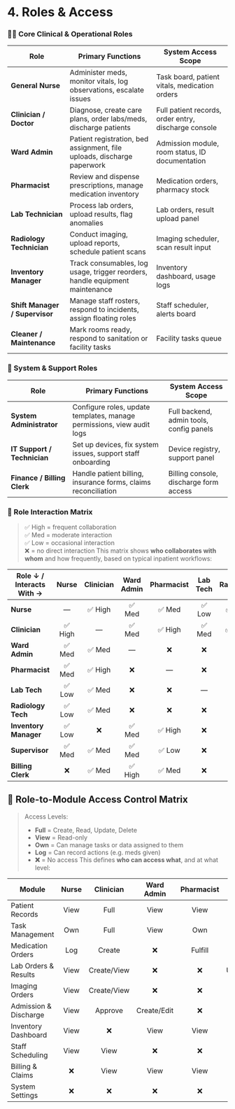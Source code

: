 # 4. Roles & Access

### 🧑‍⚕️ Core Clinical & Operational Roles

| **Role**               | **Primary Functions**                                                                 | **System Access Scope**                              |
|------------------------|----------------------------------------------------------------------------------------|------------------------------------------------------|
| **General Nurse**      | Administer meds, monitor vitals, log observations, escalate issues                   | Task board, patient vitals, medication orders        |
| **Clinician / Doctor** | Diagnose, create care plans, order labs/meds, discharge patients                      | Full patient records, order entry, discharge console |
| **Ward Admin**         | Patient registration, bed assignment, file uploads, discharge paperwork               | Admission module, room status, ID documentation      |
| **Pharmacist**         | Review and dispense prescriptions, manage medication inventory                        | Medication orders, pharmacy stock                    |
| **Lab Technician**     | Process lab orders, upload results, flag anomalies                                     | Lab orders, result upload panel                      |
| **Radiology Technician** | Conduct imaging, upload reports, schedule patient scans                            | Imaging scheduler, scan result input                 |
| **Inventory Manager**  | Track consumables, log usage, trigger reorders, handle equipment maintenance          | Inventory dashboard, usage logs                      |
| **Shift Manager / Supervisor** | Manage staff rosters, respond to incidents, assign floating roles             | Staff scheduler, alerts board                        |
| **Cleaner / Maintenance** | Mark rooms ready, respond to sanitation or facility tasks                         | Facility tasks queue                                 |


### 🔐 System & Support Roles

| **Role**               | **Primary Functions**                                                  | **System Access Scope**                    |
|------------------------|------------------------------------------------------------------------|--------------------------------------------|
| **System Administrator** | Configure roles, update templates, manage permissions, view audit logs | Full backend, admin tools, config panels   |
| **IT Support / Technician** | Set up devices, fix system issues, support staff onboarding        | Device registry, support panel             |
| **Finance / Billing Clerk** | Handle patient billing, insurance forms, claims reconciliation     | Billing console, discharge form access     |

### 🤝 Role Interaction Matrix

> ✅ High = frequent collaboration  
> ✅ Med = moderate interaction  
> ✅ Low = occasional interaction  
> ❌ = no direct interaction
This matrix shows **who collaborates with whom** and how frequently, based on typical inpatient workflows:

| **Role ↓ / Interacts With →** | Nurse | Clinician | Ward Admin | Pharmacist | Lab Tech | Radiology | Inventory | Supervisor | Billing |
|-------------------------------|:-----:|:---------:|:----------:|:----------:|:--------:|:---------:|:---------:|:----------:|:-------:|
| **Nurse**                    |  —    |   ✅ High  |    ✅ Med   |    ✅ Med   |   ✅ Low |   ✅ Low  |    ✅ Low |    ✅ Med  |   ❌     |
| **Clinician**                | ✅ High |    —     |    ✅ Med   |    ✅ High  |   ✅ Med |   ✅ Med  |    ❌     |    ✅ Med  |   ✅ Med |
| **Ward Admin**              | ✅ Med |   ✅ Med  |     —      |    ❌      |   ❌     |    ❌     |    ✅ Med |    ✅ Med  |   ✅ High |
| **Pharmacist**              | ✅ Med |   ✅ High |    ❌      |     —      |   ❌     |    ❌     |    ✅ High|    ✅ Low  |   ✅ Med |
| **Lab Tech**                | ✅ Low |   ✅ Med  |    ❌      |    ❌      |     —    |    ❌     |    ❌     |    ❌      |   ❌     |
| **Radiology Tech**          | ✅ Low |   ✅ Med  |    ❌      |    ❌      |   ❌     |     —     |    ❌     |    ❌      |   ❌     |
| **Inventory Manager**       | ✅ Low |    ❌     |    ✅ Med   |    ✅ High  |   ❌     |    ❌     |     —     |    ✅ Med  |   ❌     |
| **Supervisor**              | ✅ Med |   ✅ Med  |    ✅ Med   |    ✅ Low  |   ❌     |    ❌     |    ✅ Med |     —     |   ✅ Med |
| **Billing Clerk**           | ❌     |   ✅ Med  |    ✅ High  |    ✅ Med  |   ❌     |    ❌     |    ❌     |    ✅ Med  |    —     |


## 🔐 Role-to-Module Access Control Matrix

> Access Levels:  
> - **Full** = Create, Read, Update, Delete  
> - **View** = Read-only  
> - **Own** = Can manage tasks or data assigned to them  
> - **Log** = Can record actions (e.g. meds given)  
> - **❌** = No access
This defines **who can access what**, and at what level:

| **Module**               | Nurse | Clinician | Ward Admin | Pharmacist | Lab Tech | Radiology | Inventory | Supervisor | Billing | Sys Admin |
|--------------------------|:-----:|:---------:|:----------:|:----------:|:--------:|:---------:|:---------:|:----------:|:-------:|:---------:|
| Patient Records          | View  | Full      | View       | View       | View     | View      | ❌        | View       | ❌      | Full      |
| Task Management          | Own   | Full      | View       | Own        | Own      | Own       | Own       | Full       | ❌      | Full      |
| Medication Orders        | Log   | Create    | ❌         | Fulfill    | ❌       | ❌        | View      | View       | ❌      | Full      |
| Lab Orders & Results     | View  | Create/View | ❌       | ❌        | Upload   | ❌        | ❌        | View       | ❌      | Full      |
| Imaging Orders           | View  | Create/View | ❌       | ❌        | ❌       | Upload    | ❌        | View       | ❌      | Full      |
| Admission & Discharge    | View  | Approve   | Create/Edit | ❌       | ❌       | ❌        | ❌        | View       | View    | Full      |
| Inventory Dashboard      | View  | ❌        | View       | View       | ❌       | ❌        | Full      | View       | ❌      | Full      |
| Staff Scheduling         | View  | View      | ❌         | ❌        | ❌       | ❌        | ❌        | Full       | ❌      | Full      |
| Billing & Claims         | ❌    | View      | View       | View       | ❌       | ❌        | ❌        | View       | Full    | Full      |
| System Settings          | ❌    | ❌        | ❌         | ❌        | ❌       | ❌        | ❌        | ❌         | ❌      | Full      |
